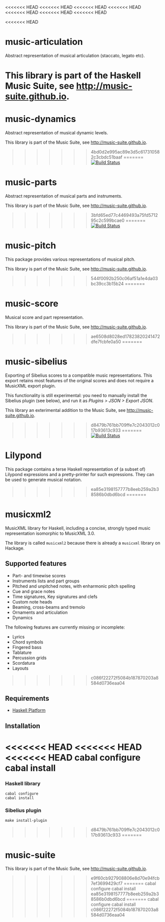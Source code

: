 <<<<<<< HEAD
<<<<<<< HEAD
<<<<<<< HEAD
<<<<<<< HEAD
<<<<<<< HEAD
<<<<<<< HEAD
<<<<<<< HEAD

<<<<<<< HEAD
# music-articulation

Abstract representation of musical articulation (staccato, legato etc).

This library is part of the Haskell Music Suite, see <http://music-suite.github.io>.
=======
# music-dynamics

Abstract representation of musical dynamic levels.

This library is part of the Music Suite, see <http://music-suite.github.io>.
>>>>>>> 4bd0d2e995ac89e3d5c617310582c3cbdc51baaf
=======
[![Build Status](https://travis-ci.org/music-suite/music-parts.png)](https://travis-ci.org/music-suite/music-parts)

# music-parts

Abstract representation of musical parts and instruments.

This library is part of the Music Suite, see <http://music-suite.github.io>.
>>>>>>> 3bfd65ed77c4469493a75fd571295c2c599bcae0
=======
[![Build Status](https://travis-ci.org/music-suite/music-pitch.png)](https://travis-ci.org/music-suite/music-pitch)

# music-pitch

This package provides various representations of musical pitch.

This library is part of the Music Suite, see <http://music-suite.github.io>.
>>>>>>> 544f0092b250c06af51a1e4da03bc39cc3b15b24
=======

# music-score

Musical score and part representation.

This library is part of the Music Suite, see <http://music-suite.github.io>.
>>>>>>> ae6508d8028ed17823820241472dfe7fcbfe0a50
=======

# music-sibelius

Exporting of Sibelius scores to a compatible music representations. This export retains most features of the original scores and does not require a MusicXML export plugin.

This functionality is still experimental: you need to manually install the Sibelius plugin (see below), and run it as *Plugins > JSON > Export JSON*.

This library an exterimental addition to the Music Suite, see <http://music-suite.github.io>.
>>>>>>> d8479b761bb709ffe7c2043012c017b93613c933
=======
[![Build Status](https://travis-ci.org/music-suite/lilypond.png)](https://travis-ci.org/music-suite/lilypond)

# Lilypond

This package contains a terse Haskell representation of (a subset of) Lilypond 
expressions and a pretty-printer for such expressions. They can be used to generate 
musical notation.
>>>>>>> ea85e3198157777b8eeb259a2b38586b0dbd6bcd
=======

# musicxml2

MusicXML library for Haskell, including a concise, strongly typed music representation 
isomorphic to MusicXML 3.0.

The library is called `musicxml2` because there is already a `musicxml` library on Hackage.

## Supported features

* Part- and timewise scores
* Instruments lists and part groups
* Pitched and unpitched notes, with enharmonic pitch spelling
* Cue and grace notes
* Time signatures, Key signatures and clefs
* Custom note heads
* Beaming, cross-beams and tremolo
* Ornaments and articulation
* Dynamics

The following features are currently missing or incomplete:

* Lyrics
* Chord symbols
* Fingered bass
* Tablature
* Percussion grids
* Scordatura
* Layouts 

>>>>>>> c086f22272f5084b187870203a8584d0736eaa04

## Requirements

* [Haskell Platform](http://www.haskell.org/platform)

## Installation

<<<<<<< HEAD
<<<<<<< HEAD
<<<<<<< HEAD
    cabal configure
    cabal install
=======
### Haskell library 

    cabal configure
    cabal install

### Sibelius plugin 

    make install-plugin
>>>>>>> d8479b761bb709ffe7c2043012c017b93613c933
=======

# music-suite

This library is part of the Music Suite, see <http://music-suite.github.io>.
>>>>>>> e9f60cb927908806e8d70e94fcb7ef3699429cf7
=======
    cabal configure
    cabal install
>>>>>>> ea85e3198157777b8eeb259a2b38586b0dbd6bcd
=======
    cabal configure
    cabal install
>>>>>>> c086f22272f5084b187870203a8584d0736eaa04
